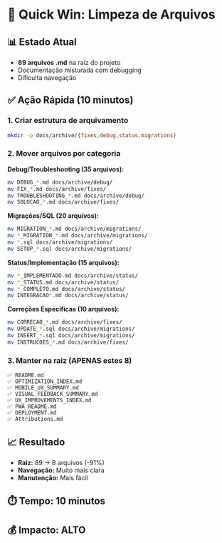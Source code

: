 # 🧹 Quick Win: Limpeza de Arquivos

## 📊 Estado Atual
- **89 arquivos .md** na raiz do projeto
- Documentação misturada com debugging
- Dificulta navegação

## ✅ Ação Rápida (10 minutos)

### 1. Criar estrutura de arquivamento

```bash
mkdir -p docs/archive/{fixes,debug,status,migrations}
```

### 2. Mover arquivos por categoria

**Debug/Troubleshooting (35 arquivos):**
```bash
mv DEBUG_*.md docs/archive/debug/
mv FIX_*.md docs/archive/fixes/
mv TROUBLESHOOTING_*.md docs/archive/debug/
mv SOLUCAO_*.md docs/archive/fixes/
```

**Migrações/SQL (20 arquivos):**
```bash
mv MIGRATION_*.md docs/archive/migrations/
mv *_MIGRATION_*.md docs/archive/migrations/
mv *.sql docs/archive/migrations/
mv SETUP_*.sql docs/archive/migrations/
```

**Status/Implementação (15 arquivos):**
```bash
mv *_IMPLEMENTADO.md docs/archive/status/
mv *_STATUS.md docs/archive/status/
mv *_COMPLETO.md docs/archive/status/
mv INTEGRACAO*.md docs/archive/status/
```

**Correções Específicas (10 arquivos):**
```bash
mv CORRECAO_*.md docs/archive/fixes/
mv UPDATE_*.sql docs/archive/migrations/
mv INSERT_*.sql docs/archive/migrations/
mv INSTRUCOES_*.md docs/archive/fixes/
```

### 3. Manter na raiz (APENAS estes 8)

```
✅ README.md
✅ OPTIMIZATION_INDEX.md
✅ MOBILE_UX_SUMMARY.md
✅ VISUAL_FEEDBACK_SUMMARY.md
✅ UX_IMPROVEMENTS_INDEX.md
✅ PWA_README.md
✅ DEPLOYMENT.md
✅ Attributions.md
```

## 📈 Resultado
- **Raiz:** 89 → 8 arquivos (-91%)
- **Navegação:** Muito mais clara
- **Manutenção:** Mais fácil

## ⏱️ Tempo: 10 minutos
## 💰 Impacto: ALTO
